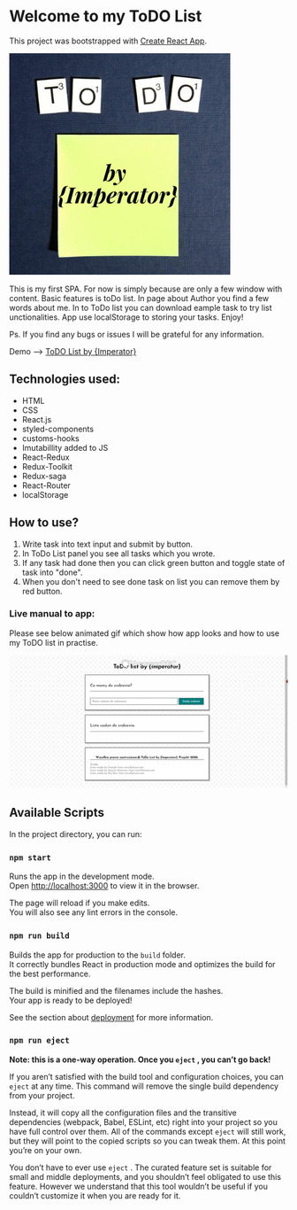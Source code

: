 # Welcome to my ToDO List

This project was bootstrapped with [Create React App](https://github.com/facebook/create-react-app).

![ToDO List by {Imperator}](https://github.com/JaniecMichal/toDO-list-react/blob/master/src/App/images/OpenGraphImage.png?raw=true)

This is my first SPA. For now is simply because are only a few window with content. Basic features is toDo list. In page about Author you find a few words about me. In to ToDo list you can download eample task to try list unctionalities. App use localStorage to storing your tasks. Enjoy!

Ps. If you find any bugs or issues I will be grateful for any information.

Demo --> [ToDO List by {Imperator}](https://janiecmichal.github.io/toDO-list-react/)

## Technologies used:

* HTML
* CSS
* React.js
* styled-components
* customs-hooks
* Imutabillity added to JS
* React-Redux
* Redux-Toolkit
* Redux-saga
* React-Router
* localStorage

## How to use?

1. Write task into text input and submit by button.
2. In ToDo List panel you see all tasks which you wrote.
3. If any task had done then you can click green button and toggle state of task into "done".
4. When you don't need to see done task on list you can remove them by red button.

### Live manual to app:

Please see below animated gif which show how app looks and how to use my ToDO list in practise.

![Animated gif](https://raw.githubusercontent.com/JaniecMichal/Simply-ToDo-List/master/images/GifManual.gif)

## Available Scripts

In the project directory, you can run:

### `npm start`

Runs the app in the development mode.<br />
Open [http://localhost:3000](http://localhost:3000) to view it in the browser.

The page will reload if you make edits.<br />
You will also see any lint errors in the console.

### `npm run build`

Builds the app for production to the `build` folder.<br />
It correctly bundles React in production mode and optimizes the build for the best performance.

The build is minified and the filenames include the hashes.<br />
Your app is ready to be deployed!

See the section about [deployment](https://facebook.github.io/create-react-app/docs/deployment) for more information.

### `npm run eject`

**Note: this is a one-way operation. Once you `eject` , you can’t go back!**

If you aren’t satisfied with the build tool and configuration choices, you can `eject` at any time. This command will remove the single build dependency from your project.

Instead, it will copy all the configuration files and the transitive dependencies (webpack, Babel, ESLint, etc) right into your project so you have full control over them. All of the commands except `eject` will still work, but they will point to the copied scripts so you can tweak them. At this point you’re on your own.

You don’t have to ever use `eject` . The curated feature set is suitable for small and middle deployments, and you shouldn’t feel obligated to use this feature. However we understand that this tool wouldn’t be useful if you couldn’t customize it when you are ready for it.
